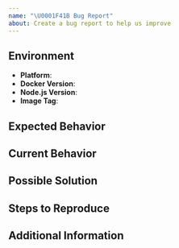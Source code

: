 ```yaml
---
name: "\U0001F41B Bug Report"
about: Create a bug report to help us improve
---
```


<!--
Thank you for reporting an issue with the Node.js image.

Please fill in as much of the template below as you're able.
-->

## Environment

* **Platform**:
* **Docker Version**:
* **Node.js Version**:
* **Image Tag**:

## Expected Behavior

<!--
Tell us what should happen. If possible please provide textual output instead of screenshots.
-->

## Current Behavior

<!--
Tell us what happens instead of the expected behavior. If possible please provide textual output instead of screenshots.
-->

## Possible Solution

<!--
Suggest a fix/reason for the bug in case you have an idea.
-->

## Steps to Reproduce

<!--
Tell us about the steps you took to encounter this bug with the image.
-->

## Additional Information

<!--
Tell us anything else you think we should know.
-->

